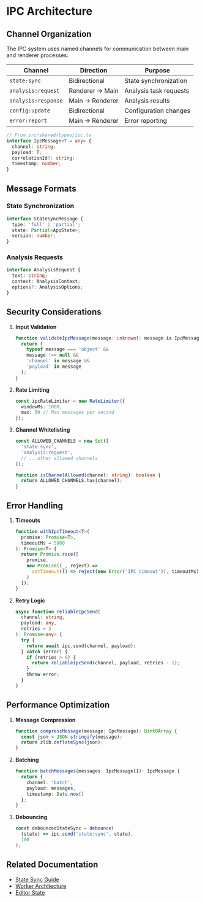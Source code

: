 # IPC Architecture

## Channel Organization
The IPC system uses named channels for communication between main and renderer processes:

| Channel | Direction | Purpose |
|---------|-----------|---------|
| `state:sync` | Bidirectional | State synchronization |
| `analysis:request` | Renderer → Main | Analysis task requests |
| `analysis:response` | Main → Renderer | Analysis results |
| `config:update` | Bidirectional | Configuration changes |
| `error:report` | Main → Renderer | Error reporting |

```typescript
// From src/shared/types/ipc.ts
interface IpcMessage<T = any> {
  channel: string;
  payload: T;
  correlationId?: string;
  timestamp: number;
}
```

## Message Formats

### State Synchronization
```typescript
interface StateSyncMessage {
  type: 'full' | 'partial';
  state: Partial<AppState>;
  version: number;
}
```

### Analysis Requests
```typescript
interface AnalysisRequest {
  text: string;
  context: AnalysisContext;
  options?: AnalysisOptions;
}
```

## Security Considerations

1. **Input Validation**
   ```typescript
   function validateIpcMessage(message: unknown): message is IpcMessage {
     return (
       typeof message === 'object' && 
       message !== null &&
       'channel' in message &&
       'payload' in message
     );
   }
   ```

2. **Rate Limiting**
   ```typescript
   const ipcRateLimiter = new RateLimiter({
     windowMs: 1000,
     max: 50 // Max messages per second
   });
   ```

3. **Channel Whitelisting**
   ```typescript
   const ALLOWED_CHANNELS = new Set([
     'state:sync',
     'analysis:request',
     // ...other allowed channels
   ]);

   function isChannelAllowed(channel: string): boolean {
     return ALLOWED_CHANNELS.has(channel);
   }
   ```

## Error Handling

1. **Timeouts**
   ```typescript
   function withIpcTimeout<T>(
     promise: Promise<T>,
     timeoutMs = 5000
   ): Promise<T> {
     return Promise.race([
       promise,
       new Promise((_, reject) =>
         setTimeout(() => reject(new Error('IPC timeout')), timeoutMs)
       )
     ]);
   }
   ```

2. **Retry Logic**
   ```typescript
   async function reliableIpcSend(
     channel: string,
     payload: any,
     retries = 3
   ): Promise<any> {
     try {
       return await ipc.send(channel, payload);
     } catch (error) {
       if (retries > 0) {
         return reliableIpcSend(channel, payload, retries - 1);
       }
       throw error;
     }
   }
   ```

## Performance Optimization

1. **Message Compression**
   ```typescript
   function compressMessage(message: IpcMessage): Uint8Array {
     const json = JSON.stringify(message);
     return zlib.deflateSync(json);
   }
   ```

2. **Batching**
   ```typescript
   function batchMessages(messages: IpcMessage[]): IpcMessage {
     return {
       channel: 'batch',
       payload: messages,
       timestamp: Date.now()
     };
   }
   ```

3. **Debouncing**
   ```typescript
   const debouncedStateSync = debounce(
     (state) => ipc.send('state:sync', state),
     100
   );
   ```

## Related Documentation
- [State Sync Guide](./state-sync-guide.md)
- [Worker Architecture](../workers/worker-architecture.md)
- [Editor State](../editor/state-management.md)